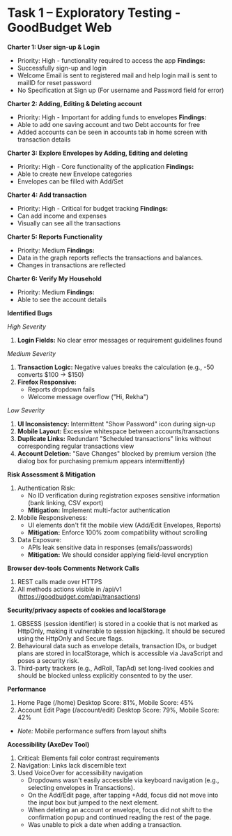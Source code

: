 # Task 1 – Exploratory Testing - GoodBudget Web

**Charter 1: User sign-up & Login**
- Priority: High - functionality required to access the app
**Findings:**
- Successfully sign-up and login
- Welcome Email is sent to registered mail and help login mail is sent to mailID for reset password
- No Specification at Sign up (For username and Password field for error)

**Charter 2: Adding, Editing & Deleting account**
- Priority: High - Important for adding funds to envelopes
**Findings:**
- Able to add one saving account and two Debt accounts for free
- Added accounts can be seen in accounts tab in home screen with transaction details

**Charter 3: Explore Envelopes by Adding, Editing and deleting**
- Priority: High - Core functionality of the application
**Findings:**
- Able to create new Envelope categories
- Envelopes can be filled with Add/Set

**Charter 4: Add transaction**
- Priority: High - Critical for budget tracking
**Findings:**
- Can add income and expenses
- Visually can see all the transactions

**Charter 5: Reports Functionality**
- Priority: Medium
**Findings:**
- Data in the graph reports reflects the transactions and balances.
- Changes in transactions are reflected

**Charter 6: Verify My Household**
- Priority: Medium
**Findings:**
- Able to see the account details

**Identified Bugs**

*High Severity*
1. **Login Fields:** No clear error messages or requirement guidelines found

*Medium Severity*
1. **Transaction Logic:** Negative values breaks the calculation (e.g., -50 converts $100 → $150)
2. **Firefox Responsive:**
    - Reports dropdown fails
    - Welcome message overflow ("Hi, Rekha")

*Low Severity*
1. **UI Inconsistency:** Intermittent "Show Password" icon during sign-up
2. **Mobile Layout:** Excessive whitespace between accounts/transactions
3. **Duplicate Links:** Redundant "Scheduled transactions" links without corresponding regular transactions view
2. **Account Deletion:** "Save Changes" blocked by premium version (the dialog box for purchasing premium appears intermittently)

**Risk Assessment & Mitigation**
1. Authentication Risk:
    - No ID verification during registration exposes sensitive information (bank linking, CSV export)
    - **Mitigation:** Implement multi-factor authentication
2. Mobile Responsiveness:
    - UI elements don't fit the mobile view (Add/Edit Envelopes, Reports)
    - **Mitigation:** Enforce 100% zoom compatibility without scrolling
3. Data Exposure:
    - APIs leak sensitive data in responses (emails/passwords)
    - **Mitigation:** We should consider applying field-level encryption

**Browser dev-tools Comments**
**Network Calls**
1. REST calls made over HTTPS
2. All methods actions visible in /api/v1 (<https://goodbudget.com/api/transactions>)

**Security/privacy aspects of cookies and localStorage**
1. GBSESS (session identifier) is stored in a cookie that is not marked as HttpOnly, making it vulnerable to session hijacking. It should be secured using the HttpOnly and Secure flags.
2. Behavioural data such as envelope details, transaction IDs, or budget plans are stored in localStorage, which is accessible via JavaScript and poses a security risk.
3. Third-party trackers (e.g., AdRoll, TapAd) set long-lived cookies and should be blocked unless explicitly consented to by the user.

**Performance**
1. Home Page (/home)
Desktop Score: 81%, Mobile Score: 45%
2. Account Edit Page (/account/edit)
Desktop Score: 79%, Mobile Score: 42%
- *Note:* Mobile performance suffers from layout shifts

**Accessibility (AxeDev Tool)**
1. Critical: Elements fail color contrast requirements
2. Navigation: Links lack discernible text
3. Used VoiceOver for accessibility navigation
   - Dropdowns wasn't easily accessible via keyboard navigation (e.g., selecting envelopes in Transactions).
   - On the Add/Edit page, after tapping +Add, focus did not move into the input box but jumped to the next element.
   - When deleting an account or envelope, focus did not shift to the confirmation popup and continued reading the rest of the page.
   - Was unable to pick a date when adding a transaction.